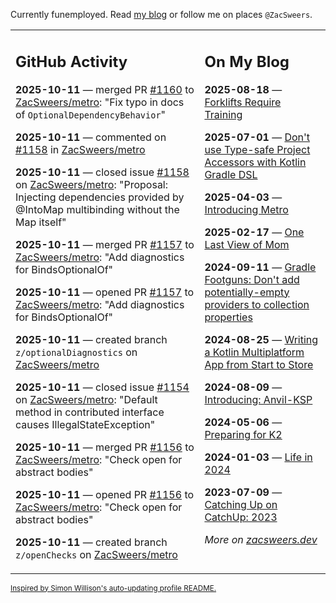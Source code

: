 Currently funemployed. Read [my blog](https://zacsweers.dev/) or follow me on places `@ZacSweers`.

<table><tr><td valign="top" width="60%">

## GitHub Activity
<!-- githubActivity starts -->
**2025-10-11** — merged PR [#1160](https://github.com/ZacSweers/metro/pull/1160) to [ZacSweers/metro](https://github.com/ZacSweers/metro): "Fix typo in docs of `OptionalDependencyBehavior`"

**2025-10-11** — commented on [#1158](https://github.com/ZacSweers/metro/issues/1158#issuecomment-3393553885) in [ZacSweers/metro](https://github.com/ZacSweers/metro)

**2025-10-11** — closed issue [#1158](https://github.com/ZacSweers/metro/issues/1158) on [ZacSweers/metro](https://github.com/ZacSweers/metro): "Proposal: Injecting dependencies provided by @IntoMap multibinding without the Map itself"

**2025-10-11** — merged PR [#1157](https://github.com/ZacSweers/metro/pull/1157) to [ZacSweers/metro](https://github.com/ZacSweers/metro): "Add diagnostics for BindsOptionalOf"

**2025-10-11** — opened PR [#1157](https://github.com/ZacSweers/metro/pull/1157) to [ZacSweers/metro](https://github.com/ZacSweers/metro): "Add diagnostics for BindsOptionalOf"

**2025-10-11** — created branch `z/optionalDiagnostics` on [ZacSweers/metro](https://github.com/ZacSweers/metro)

**2025-10-11** — closed issue [#1154](https://github.com/ZacSweers/metro/issues/1154) on [ZacSweers/metro](https://github.com/ZacSweers/metro): "Default method in contributed interface causes IllegalStateException"

**2025-10-11** — merged PR [#1156](https://github.com/ZacSweers/metro/pull/1156) to [ZacSweers/metro](https://github.com/ZacSweers/metro): "Check open for abstract bodies"

**2025-10-11** — opened PR [#1156](https://github.com/ZacSweers/metro/pull/1156) to [ZacSweers/metro](https://github.com/ZacSweers/metro): "Check open for abstract bodies"

**2025-10-11** — created branch `z/openChecks` on [ZacSweers/metro](https://github.com/ZacSweers/metro)
<!-- githubActivity ends -->
</td><td valign="top" width="40%">

## On My Blog
<!-- blog starts -->
**2025-08-18** — [Forklifts Require Training](https://www.zacsweers.dev/forklifts-require-training/)

**2025-07-01** — [Don't use Type-safe Project Accessors with Kotlin Gradle DSL](https://www.zacsweers.dev/dont-use-type-safe-project-accessors-with-kotlin-gradle-dsl/)

**2025-04-03** — [Introducing Metro](https://www.zacsweers.dev/introducing-metro/)

**2025-02-17** — [One Last View of Mom](https://www.zacsweers.dev/one-last-view-of-mom/)

**2024-09-11** — [Gradle Footguns: Don't add potentially-empty providers to collection properties](https://www.zacsweers.dev/gradle-footgun-adding-empty-providers-to-collection-properties/)

**2024-08-25** — [Writing a Kotlin Multiplatform App from Start to Store](https://www.zacsweers.dev/writing-a-kotlin-multiplatform-app-from-start-to-store/)

**2024-08-09** — [Introducing: Anvil-KSP](https://www.zacsweers.dev/introducing-anvil-ksp/)

**2024-05-06** — [Preparing for K2](https://www.zacsweers.dev/preparing-for-k2/)

**2024-01-03** — [Life in 2024](https://www.zacsweers.dev/life-in-2024/)

**2023-07-09** — [Catching Up on CatchUp: 2023](https://www.zacsweers.dev/catching-up-on-catchup-2023/)
<!-- blog ends -->
_More on [zacsweers.dev](https://zacsweers.dev/)_
</td></tr></table>

<sub><a href="https://simonwillison.net/2020/Jul/10/self-updating-profile-readme/">Inspired by Simon Willison's auto-updating profile README.</a></sub>
